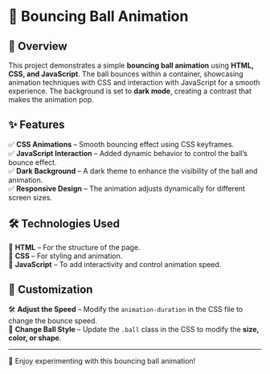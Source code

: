 
# 🎾 Bouncing Ball Animation

## 📌 Overview  
This project demonstrates a simple **bouncing ball animation** using **HTML, CSS, and JavaScript**. The ball bounces within a container, showcasing animation techniques with CSS and interaction with JavaScript for a smooth experience. The background is set to **dark mode**, creating a contrast that makes the animation pop.  

## ✨ Features  
✅ **CSS Animations** – Smooth bouncing effect using CSS keyframes.  
✅ **JavaScript Interaction** – Added dynamic behavior to control the ball’s bounce effect.  
✅ **Dark Background** – A dark theme to enhance the visibility of the ball and animation.  
✅ **Responsive Design** – The animation adjusts dynamically for different screen sizes.  

## 🛠️ Technologies Used  
🔹 **HTML** – For the structure of the page.  
🔹 **CSS** – For styling and animation.  
🔹 **JavaScript** – To add interactivity and control animation speed.  

## 🎨 Customization  
🛠 **Adjust the Speed** – Modify the `animation-duration` in the CSS file to change the bounce speed.  
🎨 **Change Ball Style** – Update the `.ball` class in the CSS to modify the **size, color, or shape**.  

---

🚀 Enjoy experimenting with this bouncing ball animation!  

